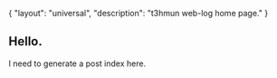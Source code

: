 {
    "layout": "universal",
    "description": "t3hmun web-log home page."
}

## Hello.

I need to generate a post index here.
